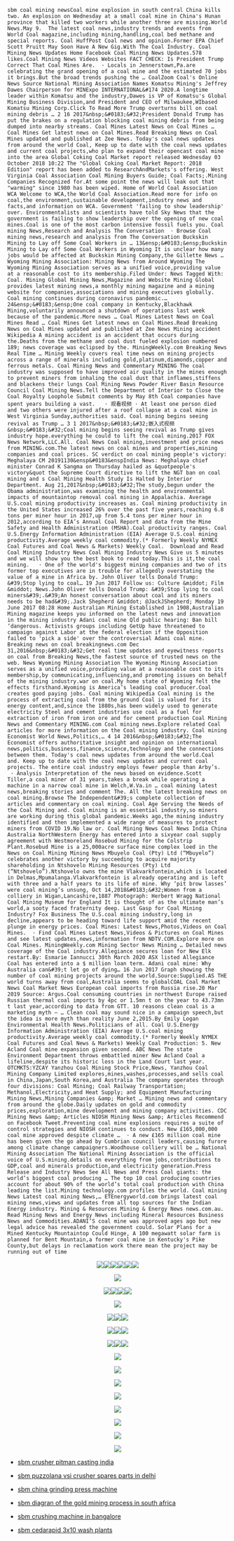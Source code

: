 ```
sbm coal mining newsCoal mine explosion in south central China kills two. An explosion on Wednesday at a small coal mine in China's Hunan province that killed two workers while another three are missing.World News.May 9.  The latest coal news,industry trends and events from World Coal magazine,including mining,handling,coal bed methane and special reports. Coal HuffPost Coal news and opinion.Former EPA Chief Scott Pruitt May Soon Have A New Gig.With The Coal Industry. Coal Mining News Updates Home Facebook Coal Mining News Updates.578 likes.Coal Mining News Videos Websites FACT CHECK: Is President Trump Correct That Coal Mines Are.  · Locals in Jennerstown,Pa.are celebrating the grand opening of a coal mine and the estimated 70 jobs it brings.But the broad trends pushing the … CoalZoom Coal's Online News Source National Mining Association Names Komatsu Mining's Jeffrey Dawes Chairperson for MINExpo INTERNATIONAL&#174 2020.A longtime leader within Komatsu and the industry,Dawes is VP of Komatsu's Global Mining Business Division,and President and CEO of Milwaukee,WIbased Komatsu Mining Corp.Click To Read More Trump overturns bill on coal mining debris … 2 16 2017&nbsp;&#0183;&#32;President Donald Trump has put the brakes on a regulation blocking coal mining debris from being dumped into nearby streams. Coal Mines Latest News on Coal Mines … Coal Mines Get latest news on Coal Mines.Read Breaking News on Coal Mines updated and published at Zee News. Today's coal news updates from around the world Coal, Keep up to date with the coal news updates and current coal projects,who plan to expand their opencast coal mine into the area Global Coking Coal Market report released Wednesday 03 October 2018 10:22 The "Global Coking Coal Market Report: 2018 Edition" report has been added to ResearchAndMarkets's offering. West Virginia Coal Association Coal Mining Buyers Guide; Coal Facts;.Mining Companies Recognized for.At some point the news will leak out that "warming" since 1980 has been wiped. Home of World Coal Association WCA Welcome to WCA,the World Coal Association.Read more for info on coal,the environment,sustainable development,industry news and facts,and information on WCA. Government 'failing to show leadership' over. Environmentalists and scientists have told Sky News that the government is failing to show leadership over the opening of new coal mines.Coal is one of the most carbon intensive fossil fuels you. Coal mining News,Research and Analysis The Conversation  · Browse Coal mining news,research and analysis from The Conversation Buckskin Mining to Lay off Some Coal Workers in … 13&ensp;&#0183;&ensp;Buckskin Mining to Lay off Some Coal Workers in Wyoming It is unclear how many jobs would be affected at Buckskin Mining Company,the Gillette News … Wyoming Mining Association: Mining News from Around Wyoming The Wyoming Mining Association serves as a unified voice,providing value at a reasonable cost to its membership.Filed Under: News Tagged With: Coal. Mining Global Mining News,Magazine and Website Mining Global provides latest mining news,a monthly mining magazine and a mining website for companies,associations and mining executives globally. Coal mining continues during coronavirus pandemic.… 24&ensp;&#0183;&ensp;One coal company in Kentucky,Blackhawk Mining,voluntarily announced a shutdown of operations last week because of the pandemic.More news … Coal Mines Latest News on Coal Mines Read … Coal Mines Get latest news on Coal Mines.Read Breaking News on Coal Mines updated and published at Zee News Mining accident Wikipedia A mining accident is an accident that occurs during the.Deaths from the methane and coal dust fueled explosion numbered 189; news coverage was eclipsed by the. MiningWeekly.com Breaking News Real Time … Mining Weekly covers real time news on mining projects across a range of minerals including gold,platinum,diamonds,copper and ferrous metals. Coal Mining News and Commentary MINING The coal industry was supposed to have improved air quality in the mines enough to prevent miners from inhaling the coal dust that inflames,stiffens and blackens their lungs Coal Mining News Powder River Basin Resource Council Coal Mining News.Tell the Department of Interior to Close the Coal Royalty Loophole Submit comments by May 8th Coal companies have spent years building a vast.   · 观看视频 · At least one person died and two others were injured after a roof collapse at a coal mine in West Virginia Sunday,authorities said. Coal mining begins seeing revival as Trump … 3 1 2017&nbsp;&#0183;&#32;嵌入式视频&nbsp;&#0183;&#32;Coal mining begins seeing revival as Trump gives industry hope.everything he could to lift the coal mining.2017 FOX News Network,LLC.All. Coal News Coal mining,investment and price news from MINING.com.The latest news on coal mines and properties,mining companies and coal prices. SC verdict on coal mining people's victory: Meghalaya CM 20191130&ensp&#0183&enspIndia News: Meghalaya chief minister Conrad K Sangma on Thursday hailed as &quotpeople's victory&quot the Supreme Court directive to lift the NGT ban on coal mining and s Coal Mining Health Study Is Halted by Interior Department. Aug 21,2017&nbsp;&#0183;&#32;The study,begun under the Obama administration,was examining the health and environmental impacts of mountaintop removal coal mining in Appalachia. Average U.S.coal mining productivity increases as. Coal mining productivity in the United States increased 26% over the past five years,reaching 6.8 tons per miner hour in 2017,up from 5.4 tons per miner hour in 2012,according to EIA’s Annual Coal Report and data from the Mine Safety and Health Administration (MSHA).Coal productivity ranges. Coal U.S.Energy Information Administration (EIA) Average U.S.coal mining productivity.Average weekly coal commodity.(* Formerly Weekly NYMEX Coal Futures and Coal News & Markets) Weekly Coal.  Download and Read Coal Mining Industry News Coal Mining Industry News Give us 5 minutes and we will show you the best book to read today.This is it,the coal mining.   · One of the world's biggest mining companies and two of its former top executives are in trouble for allegedly overstating the value of a mine in Africa by. John Oliver tells Donald Trump: &#39;Stop lying to coal… 19 Jun 2017 Follow us: Culture &middot; Film &middot; News.John Oliver tells Donald Trump: &#39;Stop lying to coal miners&#39;.&#39;An honest conversation about coal and its miners needs to be had&#39;.Jack Shepherd &middot; @JackJShepherd; Monday 19 June 2017 08:28 Home Australian Mining Established in 1908,Australian Mining magazine keeps you informed on the latest news and innovation in the mining industry Adani coal mine Qld public hearing: Ban bill ‘dangerous. Activists groups including GetUp have threatened to campaign against Labor at the federal election if the Opposition failed to 'pick a side' over the controversial Adani coal mine. Breaking news on coal breakingnews.com Dec 31,2016&nbsp;&#0183;&#32;Get real time updates and eyewitness reports on coal from Breaking News,the fastest source of trusted news on the web. News Wyoming Mining Association The Wyoming Mining Association serves as a unified voice,providing value at a reasonable cost to its membership,by communicating,influencing,and promoting issues on behalf of the mining industry.war on coal.My home state of Wyoming felt the effects firsthand.Wyoming is America’s leading coal producer.Coal creates good paying jobs. Coal mining Wikipedia Coal mining is the process of extracting coal from the ground Coal is valued for its energy content,and,since the 1880s,has been widely used to generate electricity Steel and cement industries use coal as a fuel for extraction of iron from iron ore and for cement production Coal Mining News and Commentary MINING.com Coal mining news.Explore related Coal articles for more information on the Coal mining industry. Coal mining Economist World News,Politics,… 4 14 2016&nbsp;&#0183;&#32;The Economist offers authoritative insight and opinion on international news,politics,business,finance,science,technology and the connections between them. Today's coal news updates from around the world.Coal and. Keep up to date with the coal news updates and current coal projects. The entire coal industry employs fewer people than Arby’s.  · Analysis Interpretation of the news based on evidence.Scott Tiller,a coal miner of 31 years,takes a break while operating a machine in a narrow coal mine in Welch,W.Va.in … coal mining latest news,breaking stories and comment The. All the latest breaking news on coal mining.Browse The Independent&#39;s complete collection of articles and commentary on coal mining. Coal Age Serving the Needs of the Coal Mining and. Coal mining is an essential industry,so miners are working during this global pandemic.Weeks ago,the mining industry identified and then implemented a wide range of measures to protect miners from COVID 19.No law or. Coal Mining News Coal News India China Australia NorthWestern Energy has entered into a sixyear coal supply agreement with Westmoreland Rosebud Mining for the Colstrip Plant.Rosebud Mine is a 25,000acre surface mine complex loed in the News on Coal Mining Mining News Mbuyelo Coal (Pty) Ltd (“Mbuyelo”) celebrates another victory by succeeding to acquire majority shareholding in Ntshovelo Mining Resources (Pty) Ltd (“Ntshovelo”).Ntshovelo owns the mine Vlakvarkfontein,which is located in Delmas,Mpumalanga.Vlakvarkfontein is already operating and is left with three and a half years to its life of mine. Why ‘pit brow lasses’ were coal mining’s unsung, Oct 14,2018&#0183;&#32;Women from a colliery in Wigan,Lancashire,1887 Photograph: Herbert Wragg National Coal Mining Museum for England It is thought of as the ultimate man’s world,a sooty faced fraternity deep. Last Gasp for Coal Mining Industry? Fox Business The U.S.coal mining industry,long in decline,appears to be heading toward life support amid the recent plunge in energy prices. Coal Mines: Latest News,Photos,Videos on Coal Mines.  · Find Coal Mines Latest News,Videos & Pictures on Coal Mines and see latest updates,news,information from NDTV.COM.Explore more on Coal Mines. MiningWeekly.com Mining Sector News Mining … Detailed news coverage of the Coal industry.Allegiance secures loan for New Elk restart.By: Esmarie Iannucci 30th March 2020 ASX listed Allegiance Coal has entered into a $ million loan term. Adani coal mine: Why Australia can&#39;t let go of dying… 16 Jun 2017 Graph showing the number of coal mining projects around the world.Source:Supplied.AS THE world turns away from coal,Australia seems to globalCOAL Coal Market News Coal Market News European coal imports from Russia rise.20 Mar 2019 Source: Argus.Coal consuming countries in northwest Europe raised Russian thermal coal imports by 4pc or 1.5mn t on the year to 43.73mn t last year,according to data from GTT. 10 reasons clean coal is a marketing myth — … Clean coal may sound nice in a campaign speech,but the idea is more myth than reality June 2,2015.By Emily Logan Environmental Health News.Politicians of all. Coal U.S.Energy Information Administration (EIA) Average U.S.coal mining productivity.Average weekly coal commodity.(* Formerly Weekly NYMEX Coal Futures and Coal News & Markets) Weekly Coal Production: 5. New Acland Coal mine expansion given second. ABC News The state Environment Department throws embattled miner New Acland Coal a lifeline,despite its historic loss in the Land Court last year. OTCMKTS:YZCAY Yanzhou Coal Mining Stock Price,News, Yanzhou Coal Mining Company Limited explores,mines,washes,processes,and sells coal in China,Japan,South Korea,and Australia The company operates through four divisions: Coal Mining; Coal Railway Transportation; Methanol,Electricity,and Heat Supply; and Equipment Manufacturing Mining News,Mining Companies &amp; Market … Mining news and commentary from around the globe.Daily updates on gold and commodity prices,exploration,mine development and mining company activities. CDC Mining News &amp; Articles NIOSH Mining News &amp; Articles Recommend on Facebook Tweet.Preventing coal mine explosions requires a suite of control strategies and NIOSH continues to conduct. New £165,000,000 coal mine approved despite climate …  · A new £165 million coal mine has been given the go ahead by Cumbrian council leaders,causing furore among climate change campaigners.Woodhouse colliery will be … National Mining Association The National Mining Association is the official voice of U.S.mining.details on everything from jobs,contributions to GDP,coal and minerals production,and electricity generation.Press Release and Industry News See All News and Press Coal giants: the world’s biggest coal producing … The top 10 coal producing countries account for about 90% of the world’s total coal production with China leading the list.Mining technology.com profiles the world. Coal mining News Latest coal mining News,… ETEnergyworld.com brings latest coal mining news,views and updates from all top sources for the Indian Energy industry. Mining & Resources Mining & Energy News news.com.au. Read Mining News and Energy News including Mineral Resources Business News and Commodities.ADANI’S coal mine was approved ages ago but new legal advice has revealed the government could. Solar Plans for a Mined Kentucky Mountaintop Could Hinge, A 100 megawatt solar farm is planned for Bent Mountain,a former coal mine in Kentucky's Pike County,but delays in reclamation work there mean the project may be running out of time 
```

<div align="center">
  
<a rel="nofollow" href="https://m.shibang-china.com?f=github&k=sbm+coal+mining+news"><img src="https://static.shibang-china.com/en/l.png"></a><img src="https://static.shibang-china.com/en/hw.png"><a rel="nofollow" href="https://m.shibang-china.com/product/?f=github&k=sbm+coal+mining+news"><img src="https://static.shibang-china.com/en/p.png"></a><a rel="nofollow" href="https://m.shibang-china.com/cases/?f=github&k=sbm+coal+mining+news"><img src="https://static.shibang-china.com/en/c.png"></a><a rel="nofollow" href="https://m.shibang-china.com/news/?f=github&k=sbm+coal+mining+news"><img src="https://static.shibang-china.com/en/n.png"></a><a rel="nofollow" href="https://m.shibang-china.com?f=github&k=sbm+coal+mining+news"><img src="https://static.shibang-china.com/en/m.png"></a>

<a rel="nofollow" href="https://m.shibang-china.com/product/?f=github&k=sbm+coal+mining+news"><img src="https://static.shibang-china.com/en/b.jpg"></a>
  
<a rel="nofollow" href="https://m.shibang-china.com/solution-aggregate.html?f=github&k=sbm+coal+mining+news"><img src="https://static.shibang-china.com/en/a.jpg"></a><a rel="nofollow" href="https://m.shibang-china.com/solution-mine.html?f=github&k=sbm+coal+mining+news"><img src="https://static.shibang-china.com/en/m.jpg"></a><a rel="nofollow" href="https://m.shibang-china.com/solution-mill.html?f=github&k=sbm+coal+mining+news"><img src="https://static.shibang-china.com/en/g.jpg"></a><a rel="nofollow" href="https://m.shibang-china.com/solution-epc.html?f=github&k=sbm+coal+mining+news"><img src="https://static.shibang-china.com/en/e.jpg"></a>

<a rel="nofollow" href="https://m.shibang-china.com/product/?f=github&k=sbm+coal+mining+news"><img src="https://static.shibang-china.com/en/a-p.png"></a>

<a rel="nofollow" href="https://m.shibang-china.com/product/crusher/c6x.html?f=github&k=sbm+coal+mining+news"><img src="https://static.shibang-china.com/en/j.jpg"></a><a rel="nofollow" href="https://m.shibang-china.com/product/crusher/ci5x.html?f=github&k=sbm+coal+mining+news"><img src="https://static.shibang-china.com/en/i.jpg"></a><a rel="nofollow" href="https://m.shibang-china.com/product/crusher/hst.html?f=github&k=sbm+coal+mining+news"><img src="https://static.shibang-china.com/en/c.jpg"></a>

<a rel="nofollow" href="https://m.shibang-china.com/product/mill/mtw.html?f=github&k=sbm+coal+mining+news"><img src="https://static.shibang-china.com/en/mtw.jpg"></a><a rel="nofollow" href="https://m.shibang-china.com/product/mill/scm.html?f=github&k=sbm+coal+mining+news"><img src="https://static.shibang-china.com/en/scm.jpg"></a><a rel="nofollow" href="https://m.shibang-china.com/product/mill/lm.html?f=github&k=sbm+coal+mining+news"><img src="https://static.shibang-china.com/en/lm.jpg"></a>

<a rel="nofollow" href="https://m.shibang-china.com/product/sand/vsi6x.html?f=github&k=sbm+coal+mining+news"><img src="https://static.shibang-china.com/en/6x.jpg"></a><a rel="nofollow" href="https://m.shibang-china.com/product/sand/vu.html?f=github&k=sbm+coal+mining+news"><img src="https://static.shibang-china.com/en/vu.jpg"></a><a rel="nofollow" href="https://m.shibang-china.com/product/mobile/klun.html?f=github&k=sbm+coal+mining+news"><img src="https://static.shibang-china.com/en/k.jpg"></a>

<a rel="nofollow" href="https://m.shibang-china.com/cases/?f=github&k=sbm+coal+mining+news"><img src="https://static.shibang-china.com/en/case.png"></a>

<a rel="nofollow" href="https://m.shibang-china.com/cases/aggregate/202.html?f=github&k=sbm+coal+mining+news"><img src="https://static.shibang-china.com/en/c-1.jpg"></a>

<a rel="nofollow" href="https://m.shibang-china.com/cases/aggregate/203.html?f=github&k=sbm+coal+mining+news"><img src="https://static.shibang-china.com/en/c-2.jpg"></a>

<a rel="nofollow" href="https://m.shibang-china.com/cases/mill/123.html?f=github&k=sbm+coal+mining+news"><img src="https://static.shibang-china.com/en/c-3.jpg"></a>

<a rel="nofollow" href="https://m.shibang-china.com/contact_us.html?f=github&k=sbm+coal+mining+news"><img src="https://static.shibang-china.com/en/contact.png"></a>

<a rel="nofollow" href="https://swt.shibang-china.com/?f=github&k=sbm+coal+mining+news"><img src="https://static.shibang-china.com/en/chat.png"></a>

<a rel="nofollow" href="https://whatsapp.shibangsoft.com/WhatsApp.php?f=github&k=sbm+coal+mining+news"><img src="https://static.shibang-china.com/en/whatsapp.png"></a>

<a rel="nofollow" href="https://m.shibang-china.com/?f=github&k=sbm+coal+mining+news"><img src="https://static.shibang-china.com/en/website.png"></a>

</div>


* [sbm crusher pitman casting india](sbm%20crusher%20pitman%20casting%20india.md)

* [sbm puzzolana vsi crusher spares parts in delhi](sbm%20puzzolana%20vsi%20crusher%20spares%20parts%20in%20delhi.md)

* [sbm china grinding press machine](sbm%20china%20grinding%20press%20machine.md)

* [sbm diagran of the gold mining process in south africa](sbm%20diagran%20of%20the%20gold%20mining%20process%20in%20south%20africa.md)

* [sbm crushing machine in bangalore](sbm%20crushing%20machine%20in%20bangalore.md)

* [sbm cedarapid 3x10 wash plants](sbm%20cedarapid%203x10%20wash%20plants.md)